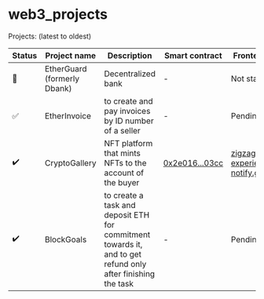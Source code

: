 # web3_projects

Projects:  (latest to oldest)

Status | Project name | Description | Smart contract | Frontend Link
--- | --- | --- | --- | ---
:wrench: | EtherGuard (formerly Dbank) | Decentralized bank | - | Not started 
:white_check_mark: | EtherInvoice | to create and pay invoices by ID number of a seller | - | Pending
:heavy_check_mark: | CryptoGallery | NFT platform that mints NFTs to the account of the buyer | [0x2e016...03cc](https://mumbai.polygonscan.com/token/0x2e016a9a230e9255faea52b617feb23bf59203cc) | [zigzag-experienced-notify.glitch.me](https://zigzag-experienced-notify.glitch.me/)
:heavy_check_mark: | BlockGoals | to create a task and deposit ETH for commitment towards it, and to get refund only after finishing the task | - | Pending

